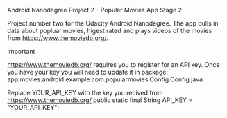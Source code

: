 Android Nanodegree Project 2 - Popular Movies App Stage 2

Project number two for the Udacity Android Nanodegree. The app pulls in data about popluar movies, higest rated and plays videos of the movies from https://www.themoviedb.org/.

Important

https://www.themoviedb.org/ requires you to register for an API key. Once you have your key you will need to update it in package: app.movies.android.example.com.popularmovies.Config.Config.java

Replace YOUR_API_KEY with the key you recived from https://www.themoviedb.org/ public static final String API_KEY = "YOUR_API_KEY";